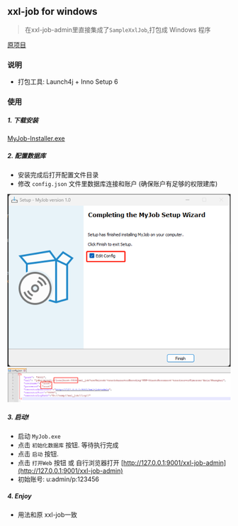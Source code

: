 ## xxl-job for windows
> 在xxl-job-admin里直接集成了`SampleXxlJob`,打包成 Windows 程序


[原项目](https://github.com/xuxueli/xxl-job)


### 说明
- 打包工具: Launch4j + Inno Setup 6


### 使用
##### 1. 下载安装 
[MyJob-Installer.exe](https://github.com/ts7ming/xxl-job-win/releases)

##### 2. 配置数据库
- 安装完成后打开配置文件目录
- 修改 `config.json` 文件里数据库连接和账户 (确保账户有足够的权限建库)

![](doc/ug01.png)
![](doc/ug02.png)

##### 3. 启动!
- 启动 `MyJob.exe`
- 点击 `初始化数据库` 按钮. 等待执行完成
- 点击 `启动` 按钮.
- 点击 `打开Web` 按钮 或 自行浏览器打开 [http://127.0.0.1:9001/xxl-job-admin](http://127.0.0.1:9001/xxl-job-admin)
- 初始账号: u:admin/p:123456

##### 4. Enjoy
- 用法和原 xxl-job一致